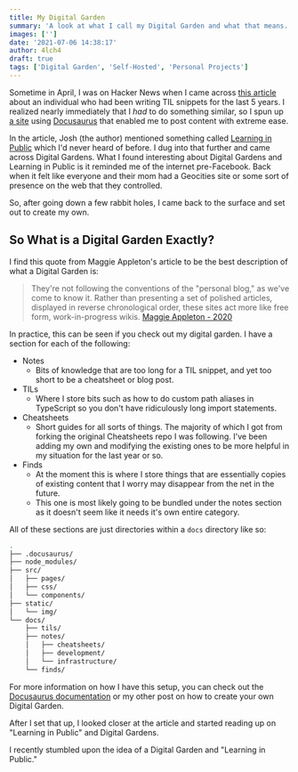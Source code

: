 ```yaml
---
title: My Digital Garden
summary: 'A look at what I call my Digital Garden and what that means.'
images: ['']
date: '2021-07-06 14:38:17'
author: 4lch4
draft: true
tags: ['Digital Garden', 'Self-Hosted', 'Personal Projects']
---
```


Sometime in April, I was on Hacker News when I came across [this article][0] about an individual who had been writing TIL snippets for the last 5 years. I realized nearly immediately that I _had_ to do something similar, so I spun up [a site][3] using [Docusaurus][1] that enabled me to post content with extreme ease.

In the article, Josh (the author) mentioned something called [Learning in Public][2] which I'd never heard of before. I dug into that further and came across Digital Gardens. What I found interesting about Digital Gardens and Learning in Public is it reminded me of the internet pre-Facebook. Back when it felt like everyone and their mom had a Geocities site or some sort of presence on the web that they controlled.

So, after going down a few rabbit holes, I came back to the surface and set out to create my own.

## So What is a Digital Garden Exactly?

I find this quote from Maggie Appleton's article to be the best description of what a Digital Garden is:

> They're not following the conventions of the "personal blog," as we've come to know it. Rather than presenting a set of polished articles, displayed in reverse chronological order, these sites act more like free form, work-in-progress wikis.
> [Maggie Appleton - 2020][4]

In practice, this can be seen if you check out my digital garden. I have a section for each of the following:

- Notes
  - Bits of knowledge that are too long for a TIL snippet, and yet too short to be a cheatsheet or blog post.
- TILs
  - Where I store bits such as how to do custom path aliases in TypeScript so you don't have ridiculously long import statements.
- Cheatsheets
  - Short guides for all sorts of things. The majority of which I got from forking the original Cheatsheets repo I was following. I've been adding my own and modifying the existing ones to be more helpful in my situation for the last year or so.
- Finds
  - At the moment this is where I store things that are essentially copies of existing content that I worry may disappear from the net in the future.
  - This one is most likely going to be bundled under the notes section as it doesn't seem like it needs it's own entire category.

All of these sections are just directories within a `docs` directory like so:

```bash
.
├── .docusaurus/
├── node_modules/
├── src/
│   ├── pages/
│   ├── css/
│   └── components/
├── static/
│   └── img/
└── docs/
    ├── tils/
    ├── notes/
    │   ├── cheatsheets/
    │   ├── development/
    │   └── infrastructure/
    └── finds/
```

For more information on how I have this setup, you can check out the [Docusaurus documentation][5] or my other post on how to create your own Digital Garden.

After I set that up, I looked closer at the article and started reading up on "Learning in Public" and Digital Gardens.

I recently stumbled upon the idea of a Digital Garden and "Learning in Public."

[0]: https://news.ycombinator.com/item?id=22908044
[1]: https://docusaurus.io/
[2]: https://dev.to/jbranchaud/how-i-built-a-learning-machine-45k9
[3]: https://4lch4.garden
[4]: https://maggieappleton.com/garden-history#:~:text=They%27re%20not%20following%20the%20conventions%20of%20the%20%22personal%20blog%2C%22%20as%20we%27ve%20come%20to%20know%20it.%20Rather%20than%20presenting%20a%20set%20of%20polished%20articles%2C%20displayed%20in%20reverse%20chronological%20order%2C%20these%20sites%20act%20more%20like%20free%20form%2C%20work-in-progress%20wikis.
[5]: https://docusaurus.io/docs
